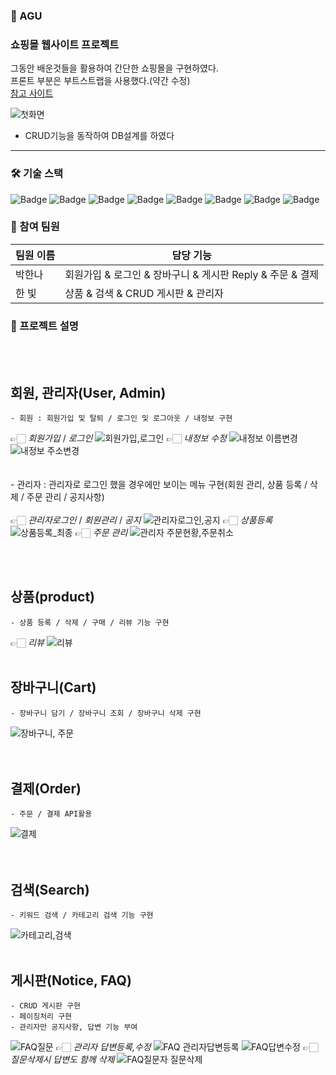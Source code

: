 ### 🌼 AGU
### 쇼핑몰 웹사이트 프로젝트

그동안 배운것들을 활용하여 간단한 쇼핑몰을 구현하였다.
<br>프론트 부분은 부트스트랩을 사용했다.(약간 수정)
<br>[참고 사이트](https://startbootstrap.com/template/shop-homepage) 

![첫화면](https://github.com/HbMagpie/AGU/assets/118106602/becd01f5-913c-4221-a839-c57df84043f1)

- CRUD기능을 동작하여 DB설계를 하였다
---

### 🛠 기술 스택
![Badge](https://img.shields.io/badge/Java-007396?style=flat&logo=Java&logoColor=white) ![Badge](https://img.shields.io/badge/Spring-6DB33F?style=flat&logo=Spring&logoColor=white) ![Badge](https://img.shields.io/badge/MySQL-4479A1?style=flat&logo=MariaDB&logoColor=white)
![Badge](https://img.shields.io/badge/Bootstrap-563D7C?style=flat&logo=Bootstrap&logoColor=white) ![Badge](https://img.shields.io/badge/HTML-E34F26?style=flat&logo=HTML5&logoColor=white) ![Badge](https://img.shields.io/badge/CSS-1572B6?style=flat&logo=CSS3&logoColor=white) ![Badge](https://img.shields.io/badge/JavaScript-F7DF1E?style=flat&logo=JavaScript&logoColor=white) ![Badge](https://img.shields.io/badge/jQuery-0769AD?style=flat&logo=jQuery&logoColor=white)

### 👥 참여 팀원
| 팀원 이름 | 담당 기능 |
| --- | --- |
| 박한나 | 회원가입 & 로그인 & 장바구니 & 게시판 Reply & 주문 & 결제|
| 한 빛 | 상품 & 검색 & CRUD 게시판 & 관리자 |
 
### 📝 프로젝트 설명
 <br/> <br/> 
 ##  회원, 관리자(User, Admin)
    - 회원 : 회원가입 및 탈퇴 / 로그인 및 로그아웃 / 내정보 구현
 👉🏻 *회원가입* / *로그인*
 ![회원가입,로그인](https://github.com/HbMagpie/AGU/assets/118106602/74f4f655-92bd-4ba6-8929-d222f0698dd2)
 👉🏻 *내정보 수정*
 ![내정보 이름변경](https://github.com/HbMagpie/AGU/assets/118106602/966a3ac8-bf99-4d65-9c81-a829f0735e89)
 ![내정보 주소변경](https://github.com/HbMagpie/AGU/assets/118106602/f43ee83f-4c8b-44a5-a894-290cc60905cf)
 <br/> <br/> <br/> 
    - 관리자 : 관리자로 로그인 했을 경우에만 보이는 메뉴 구현(회원 관리, 상품 등록 / 삭제 / 주문 관리 / 공지사항)
 <br/><br/>  👉🏻 *관리자로그인* / *회원관리* / *공지*
  ![관리자로그인,공지](https://github.com/HbMagpie/AGU/assets/118106602/2e077bb2-eed4-4048-b8ee-4dd2a722ab4f)
 👉🏻 *상품등록*
  ![상품등록_최종](https://github.com/HbMagpie/AGU/assets/118106602/092d2403-bbe9-40d1-b661-c9e80f8d9b6b)
 👉🏻 *주문 관리*
  ![관리자 주문현황,주문취소](https://github.com/HbMagpie/AGU/assets/118106602/ccdc277c-a8f4-4f22-8bc5-e2e7797d7a3f)


<br/> <br/> 
 ## 상품(product)
    - 상품 등록 / 삭제 / 구매 / 리뷰 기능 구현
   👉🏻 *리뷰*
![리뷰](https://github.com/HbMagpie/AGU/assets/118106602/f29b068d-95c4-43fc-8440-b4d54d057539)
<br/> <br/> 
 ##  장바구니(Cart)
    - 장바구니 담기 / 장바구니 조회 / 장바구니 삭제 구현
![장바구니, 주문](https://github.com/HbMagpie/AGU/assets/118106602/4a970681-acaf-4191-8a62-c0b676e4512b)
<br/> <br/> <br/>     
 ##  결제(Order)
    - 주문 / 결제 API활용
![결제](https://github.com/HbMagpie/AGU/assets/118106602/97d70e7c-cfb2-4c79-8c60-7ec32aa481b8)
<br/> <br/> <br/>     
 ## 검색(Search)
    - 키워드 검색 / 카테고리 검색 기능 구현
![카테고리,검색](https://github.com/HbMagpie/AGU/assets/118106602/30c544ec-4cdd-45fa-8fb5-c9760e61743f)
<br/> <br/>     
 ##  게시판(Notice, FAQ)
    - CRUD 게시판 구현
    - 페이징처리 구현
    - 관리자만 공지사항, 답변 기능 부여
![FAQ질문](https://github.com/HbMagpie/AGU/assets/118106602/6f9c3727-b888-4786-8b53-5c0793523329)
 👉🏻 *관리자 답변등록,수정*
![FAQ 관리자답변등록](https://github.com/HbMagpie/AGU/assets/118106602/03da8314-7b1f-49c3-911f-859e9efa880f)
![FAQ답변수정](https://github.com/HbMagpie/AGU/assets/118106602/a2097c86-27eb-443c-8880-27546ed84833)
 👉🏻 *질문삭제시 답변도 함께 삭제*
![FAQ질문자 질문삭제](https://github.com/HbMagpie/AGU/assets/118106602/e8977b41-8a77-4126-bb1b-76811a943130)


